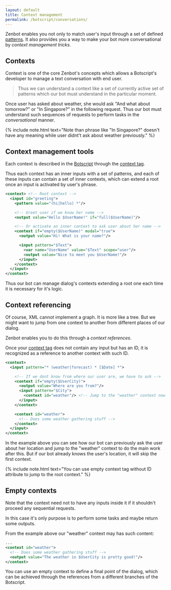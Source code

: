 ```yaml
---
layout: default
title: Context management
permalink: /botscript/conversations/
---
```


Zenbot enables you not only to match user\'s input through a set of defined [patterns](/pattern/matching/).
It also provides you a way to make your bot more conversational by _context management tricks_.

## Contexts
Context is one of the core Zenbot\'s concepts which allows a Botscript\'s developer to manage a text conversation with end user.

> Thus we can understand a context like a set of currently active set of patterns which our bot must understand in the particular moment.

Once user has asked about weather, she would ask "And what about tomorrow?" or "In Singapore?" in the following request.
Thus our bot must understand such sequences of requests to perform tasks in the _conversational_ manner.

{% include note.html text="Note than phrase like \"In Singapore?\" doesn't have any meaning while user didnt't ask about weather previously." %}

## Context management tools
Each context is described in the [Botscript](/botscript/) through the [context tag](/botscript/context).

Thus each context has an inner inputs with a set of patterns, and each of these inputs can contain a set of inner contexts, which can extend a root once an input is activated by user\'s phrase.

```xml
<context> <!-- Root context -->
  <input id="greeting">
    <pattern value="(hi|hello) *"/>

    <!-- Greet user if we know her name -->
    <output value="Hello $UserName!" if="full($UserName)"/>

    <!-- Or activate an inner context to ask user about her name -->
    <context if="empty($UserName)" modal="true">
      <output value="Hi! What is your name?"/>

      <input pattern="$Text">
        <var name="UserName" value="$Text" scope="user"/>
        <output value="Nice to meet you $UserName!"/>
      </input>
    </context>
  </input>
</context>
```

Thus our bot can manage dialog\'s contexts extending a root one each time it is necessary for it\'s logic.

## Context referencing
Of course, XML cannot implement a graph. It is more like a tree.
But we might want to jump from one context to another from different places of our dialog.

Zenbot enables you to do this through a _context references_.

Once your [context tag](/botscript/context/) does not contain any input but has an ID, it is recognized as a reference to another context with such ID.

```xml
<context>
  <input pattern="* (weather|forecast) * [$Date] *">

    <!-- If we dont know from where our user are, we have to ask -->
    <context if="empty($UserCity)">
      <output value="Where are you from?"/>
      <input pattern="$City">
        <context id="weather"/> <!-- Jump to the "weather" context now -->
      </input>
    </context>

    <context id="weather">
      <!-- Does some weather gathering stuff -->
    </context>
  </input>
</context>
```

In the example above you can see how our bot can previously ask the user about her location and jump to the "weather" context to do the main work after this.
But if our bot already knows the user\'s location, it will skip the first context.

{% include note.html text="You can use empty context tag without ID attribute to jump to the root context." %}

## Empty contexts
Note that the context need not to have any inputs inside it if it shouldn\'t proceed any sequential requests.

In this case it\'s only purpose is to perform some tasks and maybe return some outputs.

From the example above our "weather" context may has such content:

```xml
...
<context id="weather">
  <!-- Does some weather gathering stuff -->
  <output value="The weather in $UserCity is pretty good!"/>
</context>
```

You can use an empty context to define a final point of the dialog, which can be achieved through the references from a different branches of the Botscript.

